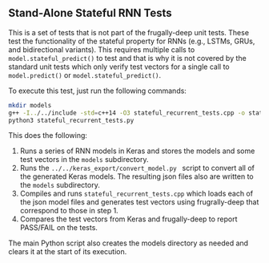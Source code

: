 ## Stand-Alone Stateful RNN Tests

This is a set of tests that is not part of the frugally-deep unit tests.  These test the functionality of the stateful property for RNNs (e.g., LSTMs, GRUs, and bidirectional variants).  This requires multiple calls to `model.stateful_predict()` to test and that is why it is not covered by the standard unit tests which only verify test vectors for a single call to `model.predict()` or `model.stateful_predict()`.

To execute this test, just run the following commands:

```bash
mkdir models
g++ -I../../include -std=c++14 -O3 stateful_recurrent_tests.cpp -o stateful_recurrent_tests_cppts
python3 stateful_recurrent_tests.py
```

This does the following:

1. Runs a series of RNN models in Keras and stores the models and some test vectors in the `models` subdirectory.
2. Runs the `../../keras_export/convert_model.py ` script to convert all of the generated Keras models. The resulting json files also are written to the `models` subdirectory.
3.  Compiles and runs `stateful_recurrent_tests.cpp` which loads each of the json model files and generates test vectors using frugrally-deep that correspond to those in step 1.
4. Compares the test vectors from Keras and frugally-deep to report PASS/FAIL on the tests.

The main Python script also creates the models directory as needed and clears it at the start of its execution.
